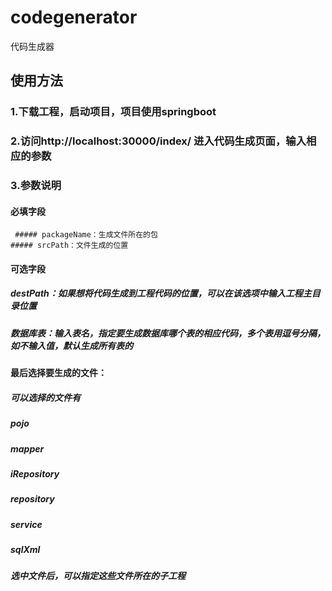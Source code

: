 # codegenerator
代码生成器


## 使用方法
### 1.下载工程，启动项目，项目使用springboot
### 2.访问http://localhost:30000/index/    进入代码生成页面，输入相应的参数

### 3.参数说明

#### 必填字段
<pre><code> ##### packageName：生成文件所在的包
##### srcPath：文件生成的位置
</code></pre>


#### 可选字段
##### destPath：如果想将代码生成到工程代码的位置，可以在该选项中输入工程主目录位置
##### 数据库表：输入表名，指定要生成数据库哪个表的相应代码，多个表用逗号分隔，如不输入值，默认生成所有表的


#### 最后选择要生成的文件：
##### 可以选择的文件有

##### pojo
##### mapper
##### iRepository
##### repository
##### service
##### sqlXml

##### 选中文件后，可以指定这些文件所在的子工程
